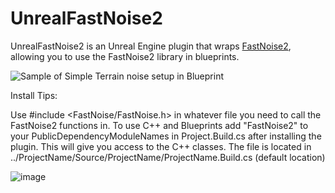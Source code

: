 # UnrealFastNoise2
UnrealFastNoise2 is an Unreal Engine plugin that wraps [FastNoise2](https://github.com/Auburn/FastNoise2), allowing you to use the FastNoise2 library in blueprints.

![Sample of Simple Terrain noise setup in Blueprint](Resources/SimpleTerrainSample.png)

Install Tips:

Use #include <FastNoise/FastNoise.h> in whatever file you need to call the FastNoise2 functions in.
To use C++ and Blueprints add "FastNoise2" to your PublicDependencyModuleNames in Project.Build.cs after installing the plugin. This will give you access to the C++ classes.
The file is located in ../ProjectName/Source/ProjectName/ProjectName.Build.cs (default location)  

![image](https://github.com/user-attachments/assets/98b9bc22-311b-448e-84d6-7f1ca86fd6c3)
